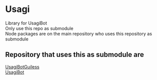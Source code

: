 # Usagi
Library for UsagiBot  
Only use this repo as submodule  
Node packages are on the main repository who uses this repository as submodule

## Repository that uses this as submodule are
[UsagiBotGuiless](https://github.com/Xuljian/UsagiBotGuiless)  
[UsagiBot](https://github.com/Xuljian/UsagiBot)